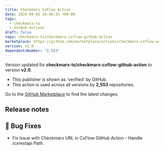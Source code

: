 ```yaml
---
title: Checkmarx CxFlow Action
date: 2024-09-02 16:46:33 +00:00
tags:
  - checkmarx-ts
  - GitHub Actions
draft: false
repo: checkmarx-ts/checkmarx-cxflow-github-action
marketplace: https://github.com/marketplace/actions/checkmarx-cxflow-action
version: v2.0
dependentsNumber: "2,553"
---
```



Version updated for **checkmarx-ts/checkmarx-cxflow-github-action** to version **v2.0**.
- This publisher is shown as 'verified' by GitHub.
- This action is used across all versions by **2,553** repositories.

Go to the [GitHub Marketplace](https://github.com/marketplace/actions/checkmarx-cxflow-action) to find the latest changes.

## Release notes

## 🐛 Bug Fixes

- Fix Issue with Checkmarx URL in CxFlow GitHub Action - Handle /cxrestapi Path.
